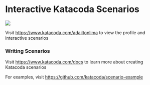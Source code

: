 # Interactive Katacoda Scenarios

[![](http://shields.katacoda.com/katacoda/adailtonlima/count.svg)](https://www.katacoda.com/adailtonlima "Get your profile on Katacoda.com")

Visit https://www.katacoda.com/adailtonlima to view the profile and interactive scenarios

### Writing Scenarios
Visit https://www.katacoda.com/docs to learn more about creating Katacoda scenarios

For examples, visit https://github.com/katacoda/scenario-example

